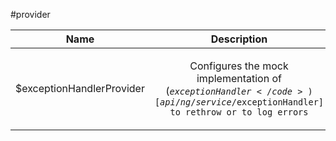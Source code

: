 
#provider

| Name | Description |
| :--: | :--: |
| $exceptionHandlerProvider | <p>Configures the mock implementation of (<code>$exceptionHandler</code>)[api/ng/service/$exceptionHandler] to rethrow or to log errors</p>  |

